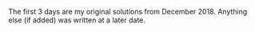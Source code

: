 The first 3 days are my original solutions from December 2018.
Anything else (if added) was written at a later date.
